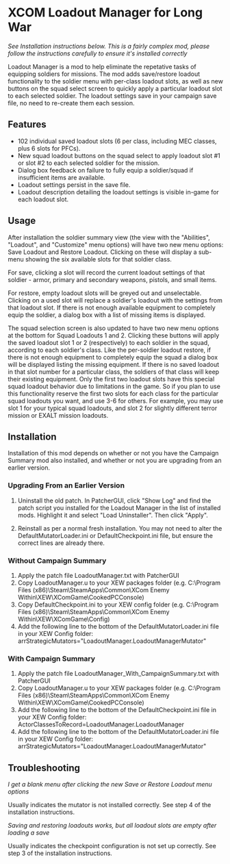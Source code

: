 # XCOM Loadout Manager for Long War

*See Installation instructions below. This is a fairly complex mod, please follow the instructions carefully to ensure it's installed
correctly*

Loadout Manager is a mod to help eliminate the repetative tasks of equipping soldiers for missions. The mod adds save/restore
loadout functionality to the soldier menu with per-class loadout slots, as well as new buttons on the squad select screen to
quickly apply a particular loadout slot to each selected soldier. The loadout settings save in your campaign save file, no need
to re-create them each session.

## Features

* 102 individual saved loadout slots (6 per class, including MEC classes, plus 6 slots for PFCs).
* New squad loadout buttons on the squad select to apply loadout slot #1 or slot #2 to each selected soldier for the mission.
* Dialog box feedback on failure to fully equip a soldier/squad if insufficient items are available.
* Loadout settings persist in the save file.
* Loadout description detailing the loadout settings is visible in-game for each loadout slot.

## Usage

After installation the soldier summary view (the view with the "Abilities", "Loadout", and "Customize" menu options) will have
two new menu options: Save Loadout and Restore Loadout. Clicking on these will display a sub-menu showing the six available slots
for that soldier class. 
    
For save, clicking a slot will record the current loadout settings of that soldier - armor, primary and secondary
weapons, pistols, and small items.

For restore, empty loadout slots will be greyed out and unselectable. Clicking on a used slot will replace a soldier's loadout with
the settings from that loadout slot. If there is not enough available equipment to completely equip the soldier, a dialog box with
a list of missing items is displayed. 

The squad selection screen is also updated to have two new menu options at the bottom for Squad Loadouts 1 and 2. Clicking these buttons
will apply the saved loadout slot 1 or 2 (respectively) to each soldier in the squad, according to each soldier's class. Like the per-soldier
loadout restore, if there is not enough equipment to completely equip the squad a dialog box will be displayed listing the missing equipment.
If there is no saved loadout in that slot number for a particular class, the soldiers of that class will keep their existing equipment. Only
the first two loadout slots have this special squad loadout behavior due to limitations in the game. So if you plan to use this functionality
reserve the first two slots for each class for the particular squad loadouts you want, and use 3-6 for others. For example, you may use slot 1
for your typical squad loadouts, and slot 2 for slightly different terror mission or EXALT mission loadouts.

## Installation

Installation of this mod depends on whether or not you have the Campaign Summary mod also installed, and whether or not you are upgrading
from an earlier version.

### Upgrading From an Earlier Version

1. Uninstall the old patch. In PatcherGUI, click "Show Log" and find the patch script you installed for the Loadout Manager in the list of
installed mods. Highlight it and select "Load Uninstaller". Then click "Apply".

2. Reinstall as per a normal fresh installation. You may not need to alter the DefaultMutatorLoader.ini or DefaultCheckpoint.ini file, but
ensure the correct lines are already there.

### Without Campaign Summary

1. Apply the patch file LoadoutManager.txt with PatcherGUI
2. Copy LoadoutManager.u to your XEW packages folder (e.g. C:\Program Files (x86)\Steam\SteamApps\Common\XCom Enemy Within\XEW\XComGame\CookedPCConsole)
3. Copy DefaultCheckpoint.ini to your XEW config folder (e.g. C:\Program Files (x86)\Steam\SteamApps\Common\XCom Enemy Within\XEW\XComGame\Config)
4. Add the following line to the bottom of the DefaultMutatorLoader.ini file in your XEW Config folder:
    arrStrategicMutators="LoadoutManager.LoadoutManagerMutator"

### With Campaign Summary

1. Apply the patch file LoadoutManager_With_CampaignSummary.txt with PatcherGUI
2. Copy LoadoutManager.u to your XEW packages folder (e.g. C:\Program Files (x86)\Steam\SteamApps\Common\XCom Enemy Within\XEW\XComGame\CookedPCConsole)
3. Add the following line to the bottom of the DefaultCheckpoint.ini file in your XEW Config folder:
    ActorClassesToRecord=LoadoutManager.LoadoutManager
4. Add the following line to the bottom of the DefaultMutatorLoader.ini file in your XEW Config folder:
    arrStrategicMutators="LoadoutManager.LoadoutManagerMutator"

## Troubleshooting

*I get a blank menu after clicking the new Save or Restore Loadout menu options*

Usually indicates the mutator is not installed correctly. See step 4 of the installation instructions.

*Saving and restoring loadouts works, but all loadout slots are empty after loading a save*

Usually indicates the checkpoint configuration is not set up correctly. See step 3 of the installation instructions.
